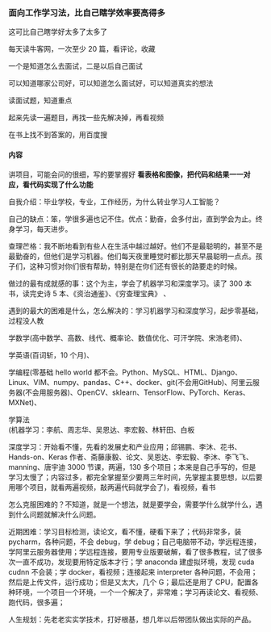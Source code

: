 
### 面向工作学习法，比自己瞎学效率要高得多

这可比自己瞎学好太多了太多了  

每天读牛客网，一次至少 20 篇，看评论，收藏  

一个是知道怎么去面试，二是以后自己面试  

可以知道哪家公司好，可以知道怎么面试好，可以知道真实的想法  

读面试题，知道重点  

起来先读一遍题目，再找一些先解决掉，再看视频  

在书上找不到答案的，用百度搜  


#### 内容

讲项目，可能会问的很细，写的要掌握好 **看表格和图像，把代码和结果一一对应，看代码实现了什么功能**   

自我介绍：毕业学校，专业，工作经历，为什么转业学习人工智能？  

自己的缺点：笨，学很多遍也记不住。优点：勤奋，会多付出，直到学会为止。终身学习，每天进步。  

查理芒格：我不断地看到有些人在生活中越过越好。他们不是最聪明的，甚至不是最勤奋的，但他们是学习机器。他们每天夜里睡觉时都比那天早晨聪明一点点。孩子们，这种习惯对你们很有帮助，特别是在你们还有很长的路要走的时候。  

做过的最有成就感的事：这个为主，学会了机器学习和深度学习。读了 300 本书，读完史诗 5 本、《资治通鉴》、《穷查理宝典》 、

遇到的最大的困难是什么，怎么解决的：学习机器学习和深度学习，起步零基础，过程没人教  

学数学(高中数学、高数、线代、概率论、数值优化、可汗学院、宋浩老师)、  

学英语(百词斩，10 个月)、  

学编程(零基础 hello world 都不会。Python、MySQL、HTML、Django、Linux、VIM、numpy、pandas、C++、docker、git(不会用GitHub)、阿里云服务器(不会用服务器)、OpenCV、sklearn、TensorFlow、PyTorch、Keras、MXNet)、  

学算法  
(机器学习：李航、周志华、吴恩达、李宏毅、林轩田、白板  

深度学习：开始看不懂，先看的发展史和产业应用；邱锡鹏、李沐、花书、Hands-on、Keras 作者、斋藤康毅、论文、吴恩达、李宏毅、李沐、李飞飞、manning、唐宇迪 3000 节课，两遍，130 多个项目；本来是自己手写的，但是学习太慢了；内容过多，都完全掌握至少要两三年时间，先掌握主要思想，以后要用哪个项目，就看两遍视频，敲两遍代码就学会了)，看视频，看书  

怎么克服困难的？不知道，就是一个想法，就是要学会，需要学什么就学什么，遇到什么问题就解决什么问题。  

近期困难：学习目标检测，读论文，看不懂，硬看下来了；代码非常多，装 pycharm，各种问题，不会 debug，学 debug；自己电脑带不动，学远程连接，学阿里云服务器使用；学远程连接，要用专业版要破解，看了很多教程，试了很多次一直不成功，发现要用特定版本才行；学 anaconda 建虚拟环境，发现 cuda cudnn 不会装；学 docker，看视频；连接起来 interpreter 各种问题，不会用；然后是上传文件，运行成功；但是又太大，几个 G；最后还是用了 CPU，配置各种环境，一个项目一个环境，一个一个解决了，非常难；学习再读论文、看视频、跑代码，很多遍；  

人生规划：先老老实实学技术，打好根基，想几年以后带团队做出实际的产品。  



